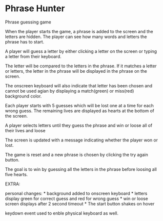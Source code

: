 # Phrase Hunter
 Phrase guessing game

When the player starts the game, a phrase is added to the screen and the letters are hidden. The player can see how many words and letters the phrase has to start.

A player will guess a letter by either clicking a letter on the screen or typing a letter from their keyboard.

The letter will be compared to the letters in the phrase. If it matches a letter or letters, the letter in the phrase will be displayed in the phrase on the screen. 

The onscreen keyboard will also indicate that letter has been chosen and cannot be used agian by displaying a match(green) or miss(red) background color.

Each player starts with 5 guesses which will be lost one at a time for each wrong guess. The remaining lives are displayed as hearts at the bottom of the screen. 

A player selects letters until they guess the phrase and win or loose all of their lives and loose

The screen is updated with a message indicating whether the player won or lost.

The game is reset and a new phrase is chosen by clicking the try again button.

The goal is to win by guessing all the letters in the phrase before loosing all five hearts.

EXTRA: 

personal changes:
    *  background added to onscreen keyboard
    *  letters display green for correct guess and red for wrong guess
    *  win or loose screen displays after 2 second timeout
    *  The start button shakes on hover

keydown event used to enble physical keyboard as well.



